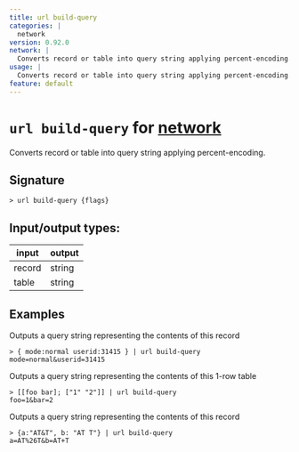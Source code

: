 ```yaml
---
title: url build-query
categories: |
  network
version: 0.92.0
network: |
  Converts record or table into query string applying percent-encoding.
usage: |
  Converts record or table into query string applying percent-encoding.
feature: default
---
```

<!-- This file is automatically generated. Please edit the command in https://github.com/nushell/nushell instead. -->

# `url build-query` for [network](/commands/categories/network.md)

<div class='command-title'>Converts record or table into query string applying percent-encoding.</div>

## Signature

```> url build-query {flags} ```


## Input/output types:

| input  | output |
| ------ | ------ |
| record | string |
| table  | string |
## Examples

Outputs a query string representing the contents of this record
```nu
> { mode:normal userid:31415 } | url build-query
mode=normal&userid=31415
```

Outputs a query string representing the contents of this 1-row table
```nu
> [[foo bar]; ["1" "2"]] | url build-query
foo=1&bar=2
```

Outputs a query string representing the contents of this record
```nu
> {a:"AT&T", b: "AT T"} | url build-query
a=AT%26T&b=AT+T
```
